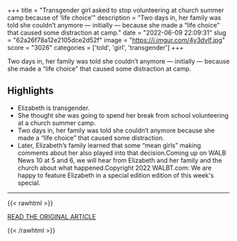 +++
title = "Transgender girl asked to stop volunteering at church summer camp because of ‘life choice’"
description = "Two days in, her family was told she couldn’t anymore — initially — because she made a “life choice” that caused some distraction at camp."
date = "2022-06-09 22:09:31"
slug = "62a26f78a12e2105dce2d52f"
image = "https://i.imgur.com/4y3dvlf.jpg"
score = "3026"
categories = ['told', 'girl', 'transgender']
+++

Two days in, her family was told she couldn’t anymore — initially — because she made a “life choice” that caused some distraction at camp.

## Highlights

- Elizabeth is transgender.
- She thought she was going to spend her break from school volunteering at a church summer camp.
- Two days in, her family was told she couldn’t anymore because she made a “life choice” that caused some distraction.
- Later, Elizabeth’s family learned that some “mean girls” making comments about her also played into that decision.Coming up on WALB News 10 at 5 and 6, we will hear from Elizabeth and her family and the church about what happened.Copyright 2022 WALBT.com: We are happy to feature Elizabeth in a special edition edition of this week's special.

---

{{< rawhtml >}}
  <p class="article-category">
    <a target="_blank" href="https://www.walb.com/2022/06/09/transgender-girl-asked-stop-volunteering-church-summer-camp-because-life-choice/?fbclid=IwAR3_olCNkTxiHf7rOqDTqCZ48oKSUM9EOK7g2w2YBSVWUz3LirihCDxRnv8">READ THE ORIGINAL ARTICLE</a>
  </p>
{{< /rawhtml >}}
